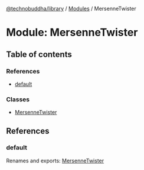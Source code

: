 [@technobuddha/library](../../README.md) / [Modules](../Modules.md) / MersenneTwister

# Module: MersenneTwister

## Table of contents

### References

- [default](MersenneTwister.md#default)

### Classes

- [MersenneTwister](../classes/MersenneTwister.MersenneTwister-1.md)

## References

### default

Renames and exports: [MersenneTwister](../classes/MersenneTwister.MersenneTwister-1.md)
